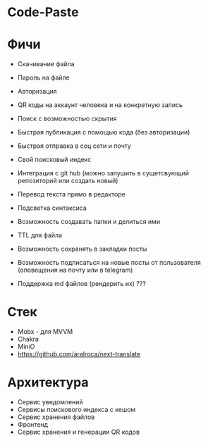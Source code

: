# Code-Paste

# Фичи

* Скачивание файла
* Пароль на файле
* Авторизация 
* QR коды на аккаунт человека и на конкретную запись
* Поиск с возможностью скрытия
* Быстрая публикация с помощью кода (без авторизации)
* Быстрая отправка в соц сети и почту
* Свой поисковый индекс
* Интеграция с git hub (можно запушить в сущетсвующий репозиторий или создать новый)
* Перевод текста прямо в редакторе
* Подсветка синтаксиса
* Возможность создавать папки и делиться ими
* TTL для файла
* Возможность сохранять в закладки посты
* Возможность подписаться на новые посты от пользователя (оповещения на почту или в telegram)

* Поддержка md файлов (рендерить их) ??? 

# Стек

* Mobx - для MVVM
* Chakra 
* MiniO
* https://github.com/aralroca/next-translate


# Архитектура

 - Сервис уведомлений
 - Сервисы поискового индекса с кешом
 - Сервис хранения файлов
 - Фронтенд
 - Сервис хранения и генерации QR кодов
